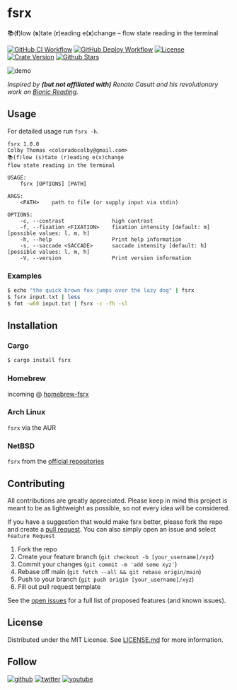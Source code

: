 # fsrx

📚(**f**)low (**s**)tate (**r**)eading e(**x**)change – flow state
reading in the terminal

[![GitHub CI
Workflow](https://github.com/coloradocolby/fsrx/actions/workflows/ci.yml/badge.svg)](https://github.com/coloradocolby/fsrx/actions/workflows/ci.yml)
[![GitHub Deploy
Workflow](https://github.com/coloradocolby/fsrx/actions/workflows/deploy.yml/badge.svg)](https://github.com/coloradocolby/fsrx/actions/workflows/deploy.yml)
[![License](https://img.shields.io/badge/License-MIT-default.svg)](./LICENSE.md)
[![Crate
Version](https://img.shields.io/crates/v/fsrx)](https://crates.io/crates/fsrx)
[![Github
Stars](https://img.shields.io/github/stars/coloradocolby/fsrx)](https://github.com/coloradocolby/fsrx/stargazers)

![demo](https://github.com/coloradocolby/assets/raw/main/fsrx/demo.gif)

_Inspired by **(but not affiliated with)** Renato Casutt and his
revolutionary work on [Bionic Reading](https://bionic-reading.com)._

## Usage

For detailed usage run `fsrx -h`.

```
fsrx 1.0.0
Colby Thomas <coloradocolby@gmail.com>
📚(f)low (s)tate (r)eading e(x)change
flow state reading in the terminal

USAGE:
    fsrx [OPTIONS] [PATH]

ARGS:
    <PATH>    path to file (or supply input via stdin)

OPTIONS:
    -c, --contrast               high contrast
    -f, --fixation <FIXATION>    fixation intensity [default: m] [possible values: l, m, h]
    -h, --help                   Print help information
    -s, --saccade <SACCADE>      saccade intensity [default: h] [possible values: l, m, h]
    -V, --version                Print version information
```

### Examples

```sh
$ echo "the quick brown fox jumps over the lazy dog" | fsrx
$ fsrx input.txt | less
$ fmt -w60 input.txt | fsrx -c -fh -sl
```

## Installation

### Cargo

```sh
$ cargo install fsrx
```

### Homebrew

incoming @
[homebrew-fsrx](https://github.com/coloradocolby/homebrew-fsrx)

### Arch Linux

`fsrx` via the AUR

### NetBSD

`fsrx` from the [official repositories](https://pkgsrc.se/textproc/fsrx)

## Contributing

All contributions are greatly appreciated. Please keep in mind this
project is meant to be as lightweight as possible, so not every idea
will be considered.

If you have a suggestion that would make fsrx better, please fork the
repo and create a [pull
request](https://github.com/coloradocolby/fsrx/pulls). You can also
simply open an issue and select `Feature Request`

1. Fork the repo
2. Create your feature branch (`git checkout -b [your_username]/xyz`)
3. Commit your changes (`git commit -m 'add some xyz'`)
4. Rebase off main (`git fetch --all && git rebase origin/main`)
5. Push to your branch (`git push origin [your_username]/xyz`)
6. Fill out pull request template

See the [open issues](https://github.com/coloradocolby/fsrx/issues) for
a full list of proposed features (and known issues).

## License

Distributed under the MIT License. See [LICENSE.md](./LICENSE.md) for
more information.

## Follow

[![github](https://img.shields.io/github/followers/coloradocolby?style=social)](https://github.com/coloradocolby)
[![twitter](https://img.shields.io/twitter/follow/coloradocolby?color=white&style=social)](https://twitter.com/coloradocolby)
[![youtube](https://img.shields.io/youtube/channel/subscribers/UCEDfokz6igeN4bX7Whq49-g?style=social)](https://youtube.com/user/coloradocolby)
